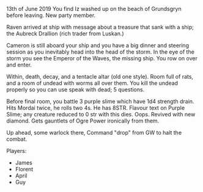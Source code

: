 13th of June 2019
You find Iz washed up on the beach of Grundsgryn before leaving. New party member.

Raven arrived at ship with message about a treasure that sank with a ship; the Aubreck Drallion (rich trader from Luskan.)

Cameron is still aboard your ship and you have a big dinner and steering session as you inevitably head into the head of the storm.
In the eye of the storm you see the Emperor of the Waves, the missing ship.
You row on over and enter.

Within, death, decay, and a tentacle altar (old one style). Room full of rats, and a room of undead with worms all over them.
You kill the undead properly so you can use speak with dead; 5 questions.

Before final room, you battle 3 purple slime which have 1d4 strength drain. Hits Mordai twice, he rolls two 4s. He has 8STR.
Flavour text on Purple Slime; any creature reduced to 0 str with this dies. Oops. Revived with new diamond.
Gets gauntlets of Ogre Power ironically from them.

Up ahead, some warlock there, Command "drop" from GW to halt the combat.

Players:
- James
- Florent
- April
- Guy